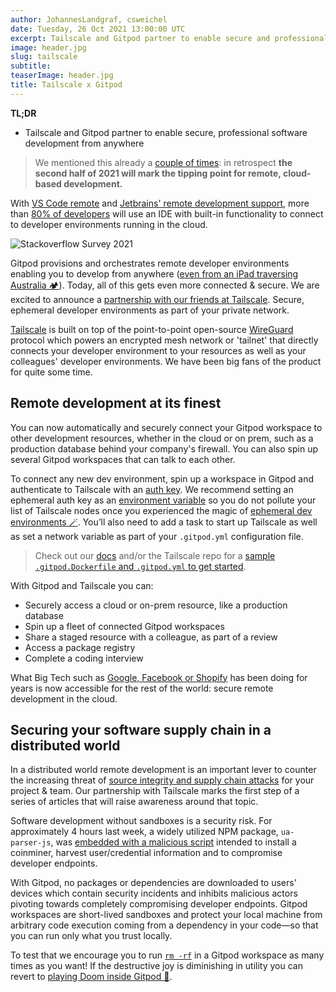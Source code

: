 ```yaml
---
author: JohannesLandgraf, csweichel
date: Tuesday, 26 Oct 2021 13:00:00 UTC
excerpt: Tailscale and Gitpod partner to enable secure and professional software development from anywhere.
image: header.jpg
slug: tailscale
subtitle:
teaserImage: header.jpg
title: Tailscale x Gitpod
---
```


<script context="module">
  export const prerender = true;
</script>

**TL;DR**

- Tailscale and Gitpod partner to enable secure, professional software development from anywhere

> We mentioned this already a [couple of times](/blog/cloud-based-development-for-everyone): in retrospect **the second half of 2021 will mark the tipping point for remote, cloud-based development.**

With [VS Code remote](https://code.visualstudio.com/docs/remote/remote-overview) and [Jetbrains' remote development support](https://youtrack.jetbrains.com/issue/IDEA-226455#focus=Comments-27-5290105.0-0), more than [80% of developers](https://insights.stackoverflow.com/survey/2021#section-most-popular-technologies-integrated-development-environment) will use an IDE with built-in functionality to connect to developer environments running in the cloud.

![Stackoverflow Survey 2021](../../../static/images/blog/cloud-ide-history/stackoverflow-ide.jpg)

Gitpod provisions and orchestrates remote developer environments enabling you to develop from anywhere ([even from an iPad traversing Australia 🏕](https://ghuntley.com/anywhere/)). Today, all of this gets even more connected & secure. We are excited to announce a [partnership with our friends at Tailscale](https://www.tailscale.com/blog/gitpod). Secure, ephemeral developer environments as part of your private network.

[Tailscale](https://tailscale.com/) is built on top of the point-to-point open-source [WireGuard](https://www.wireguard.com/) protocol which powers an encrypted mesh network or 'tailnet' that directly connects your developer environment to your resources as well as your colleagues' developer environments. We have been big fans of the product for quite some time.

## Remote development at its finest

You can now automatically and securely connect your Gitpod workspace to other development resources, whether in the cloud or on prem, such as a production database behind your company's firewall. You can also spin up several Gitpod workspaces that can talk to each other.

To connect any new dev environment, spin up a workspace in Gitpod and authenticate to Tailscale with an [auth key](https://tailscale.com/kb/1085/auth-keys/). We recommend setting an ephemeral auth key as an [environment variable](https://gitpod.io/variables) so you do not pollute your list of Tailscale nodes once you experienced the magic of [ephemeral dev environments 🪄](/docs#ephemeral). You’ll also need to add a task to start up Tailscale as well as set a network variable as part of your `.gitpod.yml` configuration file.

> Check out our [docs](/docs/integrations/tailscale) and/or the Tailscale repo for a [sample `.gitpod.Dockerfile` and `.gitpod.yml` to get started](https://github.com/gitpod-io/demo-tailscale-with-gitpod).

With Gitpod and Tailscale you can:

- Securely access a cloud or on-prem resource, like a production database
- Spin up a fleet of connected Gitpod workspaces
- Share a staged resource with a colleague, as part of a review
- Access a package registry
- Complete a coding interview

What Big Tech such as [Google, Facebook or Shopify](https://twitter.com/jmwind/status/1331364214582222854?s=20) has been doing for years is now accessible for the rest of the world: secure remote development in the cloud.

## Securing your software supply chain in a distributed world

In a distributed world remote development is an important lever to counter the increasing threat of [source integrity and supply chain attacks](https://opensource.googleblog.com/2021/10/protect-your-open-source-project-from-supply-chain-attacks.html) for your project & team. Our partnership with Tailscale marks the first step of a series of articles that will raise awareness around that topic.

Software development without sandboxes is a security risk. For approximately 4 hours last week, a widely utilized NPM package, `ua-parser-js`, was [embedded with a malicious script](https://www.rapid7.com/blog/post/2021/10/25/npm-library-ua-parser-js-hijacked-what-you-need-to-know/) intended to install a coinminer, harvest user/credential information and to compromise developer endpoints.

With Gitpod, no packages or dependencies are downloaded to users' devices which contain security incidents and inhibits malicious actors pivoting towards completely compromising developer endpoints. Gitpod workspaces are short-lived sandboxes and protect your local machine from arbitrary code execution coming from a dependency in your code—so that you can run only what you trust locally.

To test that we encourage you to run [`rm -rf`](https://github.com/gitpod-io/rm-rf) in a Gitpod workspace as many times as you want! If the destructive joy is diminishing in utility you can revert to [playing Doom inside Gitpod 🔫](https://twitter.com/GeoffreyHuntley/status/1451065894637998083?s=20).
